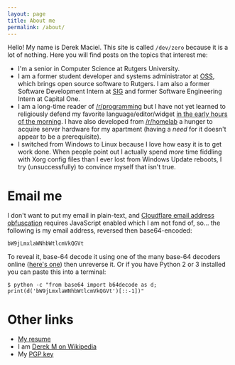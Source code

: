 ```yaml
---
layout: page
title: About me
permalink: /about/
---
```


Hello! My name is Derek Maciel. This site is called `/dev/zero` because it is a lot of nothing. Here you will find posts on the topics that interest me:

* I'm a senior in Computer Science at Rutgers University.
* I am a former student developer and systems administrator at [OSS](http://oss.rutgers.edu), which brings open source software to Rutgers. I am also a former Software Development Intern at [SIG](https://sig.com) and former Software Engineering Intern at Capital One.
* I am a long-time reader of [/r/programming](https://www.reddit.com/r/programming/) but I have not yet learned to religiously defend my favorite language/editor/widget [in the early hours of the morning](https://xkcd.com/386/). I have also developed from [/r/homelab](https://www.reddit.com/r/homelab) a hunger to acquire server hardware for my apartment (having a *need* for it doesn't appear to be a prerequisite).
* I switched from Windows to Linux because I love how easy it is to get work done. When people point out I actually spend *more* time fiddling with Xorg config files than I ever lost from Windows Update reboots, I try (unsuccessfully) to convince myself that isn't true.


# Email me
I don't want to put my email in plain-text, and [Cloudflare email address obfuscation](https://support.cloudflare.com/hc/en-us/articles/200170016-What-is-Email-Address-Obfuscation-) requires JavaScript enabled which I am not fond of, so... the following is my email address, reversed then base64-encoded:

```
bW9jLmxlaWNhbWtlcmVkQGVt
```

To reveal it, base-64 decode it using one of the many base-64 decoders online
([here's one](https://www.base64decode.org)) then unreverse it. Or if you have
Python 2 or 3 installed you can paste this into a terminal:


```
$ python -c "from base64 import b64decode as d; print(d('bW9jLmxlaWNhbWtlcmVkQGVt')[::-1])"
```

# Other links

* [My resume](https://derekmaciel.com/derek-maciel-resume.pdf)
* I am [Derek M on Wikipedia](https://en.wikipedia.org/wiki/User:Derek_M)
* My [PGP key](https://pgp.mit.edu/pks/lookup?op=vindex&search=0x4BDB5C6A1B96DC8C)
